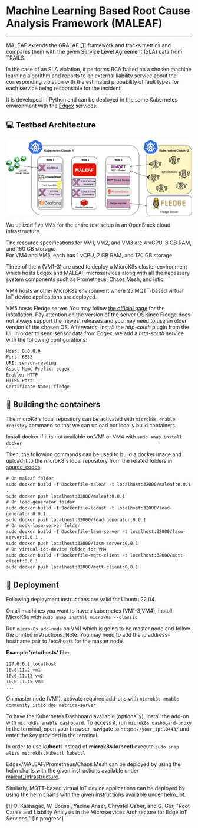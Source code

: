 # Machine Learning Based Root Cause Analysis Framework (MALEAF)

-----------------------------------------

MALEAF extends the GRALAF [[1]](#1) framework and tracks metrics and compares them with the given Service Level Agreement (SLA) data from TRAILS. 

In the case of an SLA violation, it performs RCA based on a chosen machine learning algorithm and reports to an external liability service about the corresponding violation with the estimated probability of fault types for each service being responsible for the incident. 

It is developed in Python and can be deployed in the same Kubernetes environment with the [Edgex](https://github.com/edgexfoundry/edgex-go) services.

## :computer: Testbed Architecture

<img src="images_for_git/Environment_Maleaf.png" alt="environment"/>

We utilized five VMs for the entire test setup in an OpenStack cloud infrastructure.

The resource specifications for VM1, VM2, and VM3 are 4 vCPU, 8 GB RAM, and 160 GB storage.<br />
For VM4 and VM5, each has 1 vCPU, 2 GB RAM, and 120 GB storage.

Three of them (VM1-3) are used to deploy a MicroK8s cluster environment which hosts Edgex and MALEAF microservices along with all the necessary system components such as Prometheus, Chaos Mesh, and Istio. 



VM4 hosts another MicroK8s environment where 25 MQTT-based virtual IoT device applications are deployed.

VM5 hosts Fledge server. You may follow [the official page](https://github.com/fledge-iot/fledge) for the installation. Pay attention on the version of the server OS since Fledge does not always support the newest releases and you may need to use an older version of the chosen OS. Afterwards, install the *http-south* plugin from the UI. In order to send sensor data from Edgex, we add a *http-south* service with the following configurations:
```
Host: 0.0.0.0
Port: 6683
URI: sensor-reading
Asset Name Prefix: edgex-
Enable: HTTP
HTTPS Port: -
Certificate Name: fledge
```
## :hammer: Building the containers
The microK8's local repository can be activated with `microk8s enable registry` command so that we can upload our locally build containers. 

Install docker if it is not available on VM1 or VM4 with `sudo snap install docker`

Then, the following commands can be used to build a docker image and upload it to the microK8's local repository from the related folders in [source_codes](source_codes)
```
# On maleaf folder 
sudo docker build -f Dockerfile-maleaf -t localhost:32000/maleaf:0.0.1 .
sudo docker push localhost:32000/maleaf:0.0.1
# On load-generator folder
sudo docker build -f Dockerfile-locust -t localhost:32000/load-generator:0.0.1 .
sudo docker push localhost:32000/load-generator:0.0.1
# On mock-lasm-server folder
sudo docker build -f Dockerfile-lasm-server -t localhost:32000/lasm-server:0.0.1 .
sudo docker push localhost:32000/lasm-server:0.0.1
# On virtual-iot-device folder for VM4
sudo docker build -f Dockerfile-mqtt-client -t localhost:32000/mqtt-client:0.0.1 .
sudo docker push localhost:32000/mqtt-client:0.0.1
```

## :wrench: Deployment

Following deployment instructions are valid for Ubuntu 22.04.

On all machines you want to have a kubernetes (VM1-3,VM4), install MicroK8s with `sudo snap install microk8s --classic`

Run `microk8s add-node` on VM1 which is going to be master node and follow the printed instructions. 
Note: You may need to add the ip address-hostname pair to /etc/hosts for the master node. 

**Example '/etc/hosts' file:**
```
127.0.0.1 localhost
10.0.11.2 vm1
10.0.11.13 vm2
10.0.11.15 vm3
...
```

On master node (VM1), activate required add-ons with `microk8s enable community istio dns metrics-server`

To have the Kubernetes Dashboard available (optionally), install the add-on with `microk8s enable dashboard`. 
To access it, run `microk8s dashboard-proxy` in the terminal, open your browser, navigate to `https://your_ip:10443/` and enter the key provided in the terminal.

In order to use **kubectl** instead of **microk8s.kubectl** execute `sudo snap alias microk8s.kubectl kubectl`

Edgex/MALEAF/Prometheus/Chaos Mesh can be deployed by using the helm charts with the given instructions available under [maleaf_infrastructure](helm_charts/maleaf_infrastructure).

Similarly, MQTT-based virtual IoT device applications can be deployed by using the helm charts with the given instructions available under [helm_iot](helm_charts/helm_iot).


<a id="1">[1]</a>  O. Kalinagac, W. Soussi, Yacine Anser, Chrystel Gaber, and G. Gür, "Root Cause and Liability Analysis in the Microservices Architecture for Edge IoT Services," [In progress]
